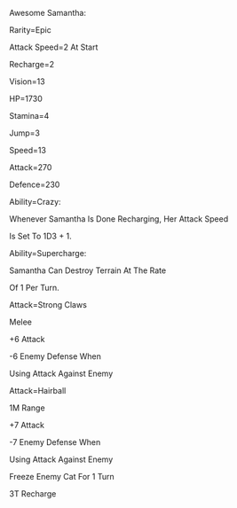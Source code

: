 Awesome Samantha:

Rarity=Epic

Attack Speed=2 At Start

Recharge=2

Vision=13

HP=1730

Stamina=4

Jump=3

Speed=13

Attack=270

Defence=230

Ability=Crazy:

Whenever Samantha Is Done Recharging, Her Attack Speed

Is Set To 1D3 + 1.

Ability=Supercharge:

Samantha Can Destroy Terrain At The Rate

Of 1 Per Turn.

Attack=Strong Claws

Melee

+6 Attack

-6 Enemy Defense When

Using Attack Against Enemy

Attack=Hairball

1M Range

+7 Attack

-7 Enemy Defense When

Using Attack Against Enemy

Freeze Enemy Cat For 1 Turn

3T Recharge
